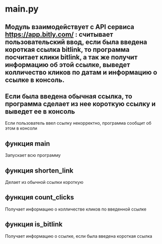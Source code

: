 # main.py
Модуль взаимодействует с API сервисa https://app.bitly.com/ :
считывает пользовательский ввод,
если была введена короткая ссылка bitlink, то
программа посчитает клики bitlink,
а так же получит информацию об этой ссылке,
выведет колличество кликов по датам 
и информацию о ссылке в консоль.
---
Если была введена обычная ссылка,
то программа сделает из нее короткую ссылку
и выведет ее в консоль
---
Если пользователь ввел ссылку некорректно,
программа сообщит об этом в консоли

## функция main
Запускает всю программу

## функция shorten_link
Делает из обычной ссылки короткую

## функция count_clicks
Получает информацию о колличестве кликов 
по введенной ссылке

## функция is_bitlink
Получает информацию о ссылке,
если была введена короткая ссылка

